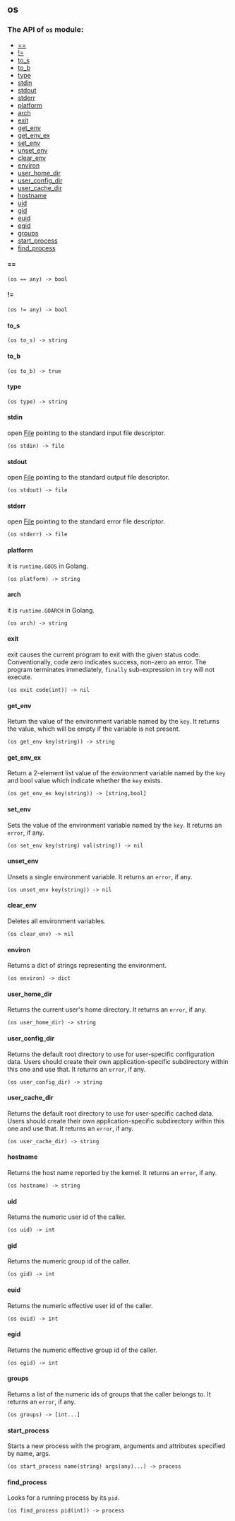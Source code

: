 os
-

### The API of `os` module:

+ [==](#==)
+ [!=](#!=)
+ [to_s](#to_s)
+ [to_b](#to_b)
+ [type](#type)
+ [stdin](#stdin)
+ [stdout](#stdout)
+ [stderr](#stderr)
+ [platform](#platform)
+ [arch](#arch) 
+ [exit](#exit)
+ [get_env](#get_env)
+ [get_env_ex](#get_env_ex)
+ [set_env](#set_env)
+ [unset_env](#unset_env)
+ [clear_env](#clear_env)
+ [environ](#environ)
+ [user_home_dir](#user_home_dir)
+ [user_config_dir](#user_config_dir)
+ [user_cache_dir](#user_cache_dir)
+ [hostname](#hostname)
+ [uid](#uid)
+ [gid](#gid)
+ [euid](#euid)
+ [egid](#egid)
+ [groups](#groups)
+ [start_process](#start_process)
+ [find_process](#find_process)


#### ==

```aquarius
(os == any) -> bool
```

#### !=

```aquarius
(os != any) -> bool
```

#### to_s

```aquarius
(os to_s) -> string
```

#### to_b

```aquarius
(os to_b) -> true
```

#### type

```aquarius
(os type) -> string
```

#### stdin
open [File](./file.md) pointing to the standard input file descriptor.
```aquarius
(os stdin) -> file
```

#### stdout
open [File](./file.md) pointing to the standard output file descriptor.
```aquarius
(os stdout) -> file
```

#### stderr
open [File](./file.md) pointing to the standard error file descriptor.
```aquarius
(os stderr) -> file
```

#### platform 
it is `runtime.GOOS` in Golang.
```aquarius
(os platform) -> string
```

#### arch 
it is `runtime.GOARCH` in Golang.
```aquarius
(os arch) -> string
```

#### exit
exit causes the current program to exit with the given status code. Conventionally, 
code zero indicates success, non-zero an error. The program terminates immediately, 
`finally` sub-expression in `try` will not execute.
```aquarius
(os exit code(int)) -> nil
```

#### get_env
Return the value of the environment variable named by the `key`. It returns the value, 
which will be empty if the variable is not present.
```aquarius
(os get_env key(string)) -> string
```

#### get_env_ex
Return a 2-element list value of the environment variable named by the `key` and bool 
value which indicate whether the `key` exists. 
```aquarius
(os get_env_ex key(string)) -> [string,bool]
```

#### set_env
Sets the value of the environment variable named by the `key`. It returns an `error`, if any.
```aquarius
(os set_env key(string) val(string)) -> nil
```

#### unset_env
Unsets a single environment variable. It returns an `error`, if any.
```aquarius
(os unset_env key(string)) -> nil
```

#### clear_env
Deletes all environment variables.
```aquarius
(os clear_env) -> nil
```

#### environ
Returns a dict of strings representing the environment.
```aquarius
(os environ) -> dict
```

#### user_home_dir
Returns the current user's home directory. It returns an `error`, if any.
```aquarius
(os user_home_dir) -> string
```

#### user_config_dir
Returns the default root directory to use for user-specific 
configuration data. Users should create their own application-specific 
subdirectory within this one and use that. It returns an `error`, if any.
```aquarius
(os user_config_dir) -> string
```

#### user_cache_dir
Returns the default root directory to use for user-specific cached data. 
Users should create their own application-specific subdirectory within 
this one and use that. It returns an `error`, if any.
```aquarius
(os user_cache_dir) -> string
```

#### hostname
Returns the host name reported by the kernel. It returns an `error`, if any.
```aquarius
(os hostname) -> string
```

#### uid
Returns the numeric user id of the caller.
```aquarius
(os uid) -> int
```

#### gid
Returns the numeric group id of the caller.
```aquarius
(os gid) -> int
```

#### euid
Returns the numeric effective user id of the caller.
```aquarius
(os euid) -> int
```

#### egid
Returns the numeric effective group id of the caller.
```aquarius
(os egid) -> int
```

#### groups
Returns a list of the numeric ids of groups that the caller belongs to. 
It returns an `error`, if any.
```aquarius
(os groups) -> [int...]
```

#### start_process

Starts a new process with the program, arguments and 
attributes specified by name, args.

```aquarius
(os start_process name(string) args(any)...) -> process
```

#### find_process

Looks for a running process by its `pid`.

```aquarius
(os find_process pid(int)) -> process
```